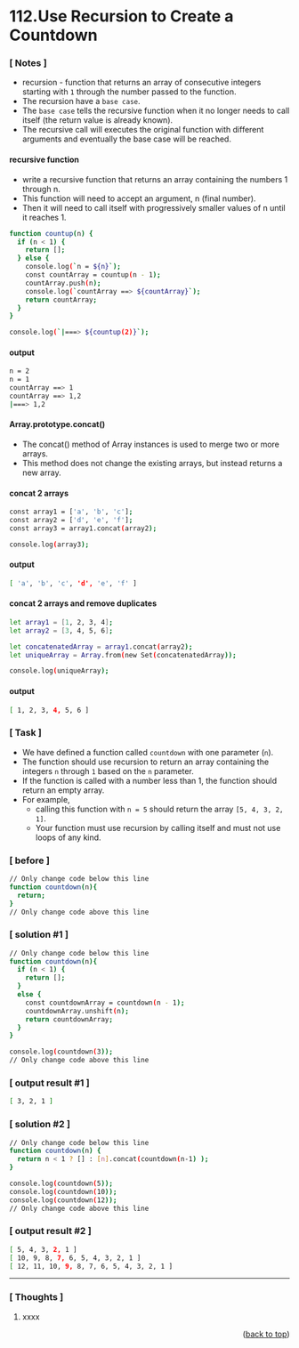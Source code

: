 <a name="topage"></a>

# 112.Use Recursion to Create a Countdown

### [ Notes ]
  * recursion - function that returns an array of consecutive integers starting with `1` through the number passed to the function.
  * The recursion have a `base case`.
  * The `base case` tells the recursive function when it no longer needs to call itself (the return value is already known).
  * The recursive call will executes the original function with different arguments and eventually the base case will be reached.

#### recursive function

   * write a recursive function that returns an array containing the numbers 1 through n.
   * This function will need to accept an argument, n (final number).
   * Then it will need to call itself with progressively smaller values of n until it reaches 1.

```sh
function countup(n) {
  if (n < 1) {
    return [];
  } else {
    console.log(`n = ${n}`);
    const countArray = countup(n - 1);
    countArray.push(n);
    console.log(`countArray ==> ${countArray}`);
    return countArray;
  }
}

console.log(`|===> ${countup(2)}`);
```

#### output
```sh
n = 2
n = 1
countArray ==> 1
countArray ==> 1,2
|===> 1,2
```

#### Array.prototype.concat()

* The concat() method of Array instances is used to merge two or more arrays.
* This method does not change the existing arrays, but instead returns a new array.

#### concat 2 arrays
```sh
const array1 = ['a', 'b', 'c'];
const array2 = ['d', 'e', 'f'];
const array3 = array1.concat(array2);

console.log(array3);
```

#### output
```sh
[ 'a', 'b', 'c', 'd', 'e', 'f' ]
```

#### concat 2 arrays and remove duplicates
```sh
let array1 = [1, 2, 3, 4];
let array2 = [3, 4, 5, 6];

let concatenatedArray = array1.concat(array2);
let uniqueArray = Array.from(new Set(concatenatedArray));

console.log(uniqueArray);
```

#### output
```sh
[ 1, 2, 3, 4, 5, 6 ]
```

### [ Task ]

* We have defined a function called `countdown` with one parameter (`n`).
* The function should use recursion to return an array containing the integers `n` through `1` based on the `n` parameter.
* If the function is called with a number less than 1, the function should return an empty array.
* For example,
   * calling this function with `n = 5` should return the array `[5, 4, 3, 2, 1]`.
   * Your function must use recursion by calling itself and must not use loops of any kind.

### [ before ]

```sh
// Only change code below this line
function countdown(n){
  return;
}
// Only change code above this line
```

### [ solution #1 ]

```sh
// Only change code below this line
function countdown(n){
  if (n < 1) {
    return [];
  }
  else {
    const countdownArray = countdown(n - 1);
    countdownArray.unshift(n);
    return countdownArray;
  }
}

console.log(countdown(3));
// Only change code above this line
```

### [ output result #1 ]

```sh
[ 3, 2, 1 ]
```

### [ solution #2 ]

```sh
// Only change code below this line
function countdown(n) {
  return n < 1 ? [] : [n].concat(countdown(n-1) );
}

console.log(countdown(5));
console.log(countdown(10));
console.log(countdown(12));
// Only change code above this line
```

### [ output result #2 ]

```sh
[ 5, 4, 3, 2, 1 ]
[ 10, 9, 8, 7, 6, 5, 4, 3, 2, 1 ]
[ 12, 11, 10, 9, 8, 7, 6, 5, 4, 3, 2, 1 ]
```

-----

### [ Thoughts ]

  1. xxxx

<p align="right">(<a href="#topage">back to top</a>)</p>
<br/>
<br/>
